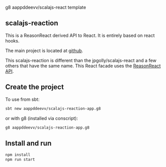 g8 aappddeevv/scalajs-react template

## scalajs-reaction

This is a ReasonReact derived API to React. It is entirely based on react hooks.

The main project is located at [github](https://github.com/aappddeevv/scalajs-reaction).

This scalajs-reaction is different than the jpgolly/scalajs-react and a few others that have the same name. This React facade uses the [ReasonReact API](https://reasonml.github.io/reason-react).

## Create the project

To use from sbt:

```sh
sbt new aappddeevv/scalajs-reaction-app.g8
```

or with g8 (installed via conscript):

```sh
g8 aappddeevv/scalajs-reaction-app.g8
```

## Install and run

```sh
npm install
npm run start
```
